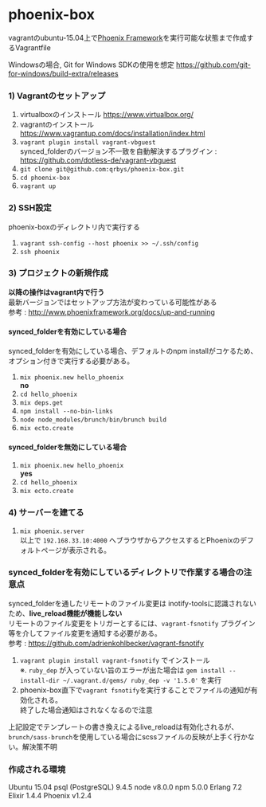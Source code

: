 # phoenix-box #
vagrantのubuntu-15.04上で[Phoenix Framework](http://www.phoenixframework.org)を実行可能な状態まで作成するVagrantfile

Windowsの場合, Git for Windows SDKの使用を想定
https://github.com/git-for-windows/build-extra/releases

### 1) Vagrantのセットアップ ###

1. virtualboxのインストール https://www.virtualbox.org/
2. vagrantのインストール https://www.vagrantup.com/docs/installation/index.html
3. `vagrant plugin install vagrant-vbguest`  
synced_folderのバージョン不一致を自動解決するプラグイン : https://github.com/dotless-de/vagrant-vbguest
4. `git clone git@github.com:qrbys/phoenix-box.git`
5. `cd phoenix-box`
6. `vagrant up`

### 2) SSH設定 ###
phoenix-boxのディレクトリ内で実行する
1. `vagrant ssh-config --host phoenix >> ~/.ssh/config`
2. `ssh phoenix`

### 3) プロジェクトの新規作成 ###
**以降の操作はvagrant内で行う**  
最新バージョンではセットアップ方法が変わっている可能性がある  
参考 : http://www.phoenixframework.org/docs/up-and-running
#### synced_folderを有効にしている場合 ####
synced_folderを有効にしている場合、デフォルトのnpm installがコケるため、オプション付きで実行する必要がある。  
1. `mix phoenix.new hello_phoenix`  
**no**
2. `cd hello_phoenix`
3. `mix deps.get`
4. `npm install --no-bin-links`
5. `node node_modules/brunch/bin/brunch build`
6. `mix ecto.create`

#### synced_folderを無効にしている場合 ####
1. `mix phoenix.new hello_phoenix`  
**yes**
2. `cd hello_phoenix`
3. `mix ecto.create`

### 4) サーバーを建てる ###
1. `mix phoenix.server`  
以上で `192.168.33.10:4000` へブラウザからアクセスするとPhoenixのデフォルトページが表示される。  

### synced_folderを有効にしているディレクトリで作業する場合の注意点 ###
synced_folderを通したリモートのファイル変更は inotify-toolsに認識されないため、**live_reload機能が機能しない**  
リモートのファイル変更をトリガーとするには、`vagrant-fsnotify` プラグイン等を介してファイル変更を通知する必要がある。  
参考 : https://github.com/adrienkohlbecker/vagrant-fsnotify
1. `vagrant plugin install vagrant-fsnotify` でインストール  
※. `ruby_dep` が入っていない旨のエラーが出た場合は `gem install --install-dir ~/.vagrant.d/gems/ ruby_dep -v '1.5.0'` を実行  
2. phoenix-box直下で`vagrant fsnotify`を実行することでファイルの通知が有効化される。  
終了した場合通知はされなくなるので注意

上記設定でテンプレートの書き換えによるlive_reloadは有効化されるが、`brunch/sass-brunch`を使用している場合にscssファイルの反映が上手く行かない。解決策不明


### 作成される環境
Ubuntu 15.04
psql (PostgreSQL) 9.4.5
node v8.0.0
npm 5.0.0
Erlang 7.2
Elixir 1.4.4
Phoenix v1.2.4

